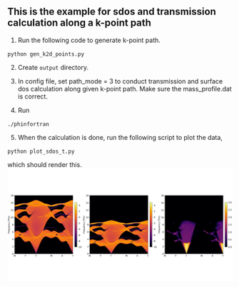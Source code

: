 ## This is the example for sdos and transmission calculation along a k-point path
1. Run the following code to generate k-point path.
```
python gen_k2d_points.py
```
2. Create ```output``` directory.

3. In config file, set path_mode = 3 to conduct transmission and surface dos calculation along given k-point path. Make sure the mass_profile.dat is correct.

4. Run
```
./phinfortran
```

5. When the calculation is done, run the following script to plot the data,
```
python plot_sdos_t.py
```
which should render this.
![Log(SDOS(k)) and T(k)](./sdos_t.png)